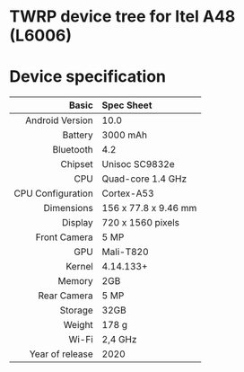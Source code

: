 # TWRP device tree for Itel A48 (L6006)

# Device specification

Basic   | Spec Sheet
-------:|:------------------------
Android Version | 10.0
Battery | 3000 mAh
Bluetooth | 4.2
Chipset | Unisoc SC9832e
CPU     | Quad-core 1.4 GHz
CPU Configuration | Cortex-A53
Dimensions | 156 x 77.8 x 9.46 mm
Display | 720 x 1560 pixels
Front Camera | 5 MP
GPU     | Mali-T820
Kernel | 4.14.133+
Memory  | 2GB
Rear Camera  | 5 MP
Storage | 32GB
Weight | 178 g
Wi-Fi | 2,4 GHz
Year of release | 2020



